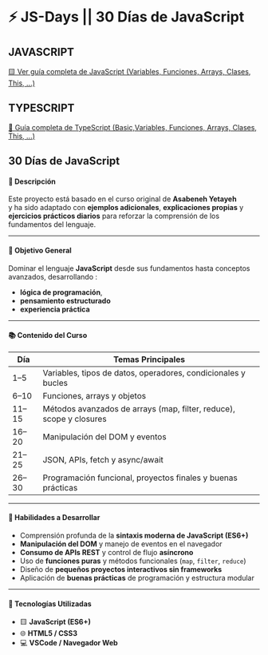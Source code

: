 # ⚡ JS-Days || 30 Días de JavaScript 

## JAVASCRIPT 
[🟨 Ver guía completa de JavaScript (Variables, Funciones, Arrays, Clases, This, ...)](https://wealthy-cosmonaut-a28.notion.site/JS-24577191e5fc804ab91ed11ea864a95e?source=copy_link)

## TYPESCRIPT
[📘 Guía completa de TypeScript (Basic,Variables, Funciones, Arrays, Clases, This, ...)](https://wealthy-cosmonaut-a28.notion.site/TS-29677191e5fc80d7a573d3074e0135dc?source=copy_link)


## 30 Días de JavaScript

#### 📝 Descripción
Este proyecto está basado en el curso original de **Asabeneh Yetayeh**  
y ha sido adaptado con **ejemplos adicionales**, **explicaciones propias** y **ejercicios prácticos diarios** para reforzar la comprensión de los fundamentos del lenguaje.

---

#### 🎯 Objetivo General

Dominar el lenguaje **JavaScript** desde sus fundamentos hasta conceptos avanzados, desarrollando  :

- **lógica de programación**, 
- **pensamiento estructurado** 
- **experiencia práctica** 
---

#### 📚 Contenido del Curso

| Día  | Temas Principales |
|------|--------------------|
| 1–5  | Variables, tipos de datos, operadores, condicionales y bucles |
| 6–10 | Funciones, arrays y objetos |
| 11–15| Métodos avanzados de arrays (map, filter, reduce), scope y closures |
| 16–20| Manipulación del DOM y eventos |
| 21–25| JSON, APIs, fetch y async/await |
| 26–30| Programación funcional, proyectos finales y buenas prácticas |

---

#### 🧠 Habilidades a Desarrollar

- Comprensión profunda de la **sintaxis moderna de JavaScript (ES6+)**  
- **Manipulación del DOM** y manejo de eventos en el navegador  
- **Consumo de APIs REST** y control de flujo **asíncrono**  
- Uso de **funciones puras** y métodos funcionales (`map`, `filter`, `reduce`)  
- Diseño de **pequeños proyectos interactivos sin frameworks**  
- Aplicación de **buenas prácticas** de programación y estructura modular  

---

#### 🧰 Tecnologías Utilizadas

- 🟨 **JavaScript (ES6+)**  
- 🌐 **HTML5 / CSS3**  
- 💻 **VSCode / Navegador Web**
